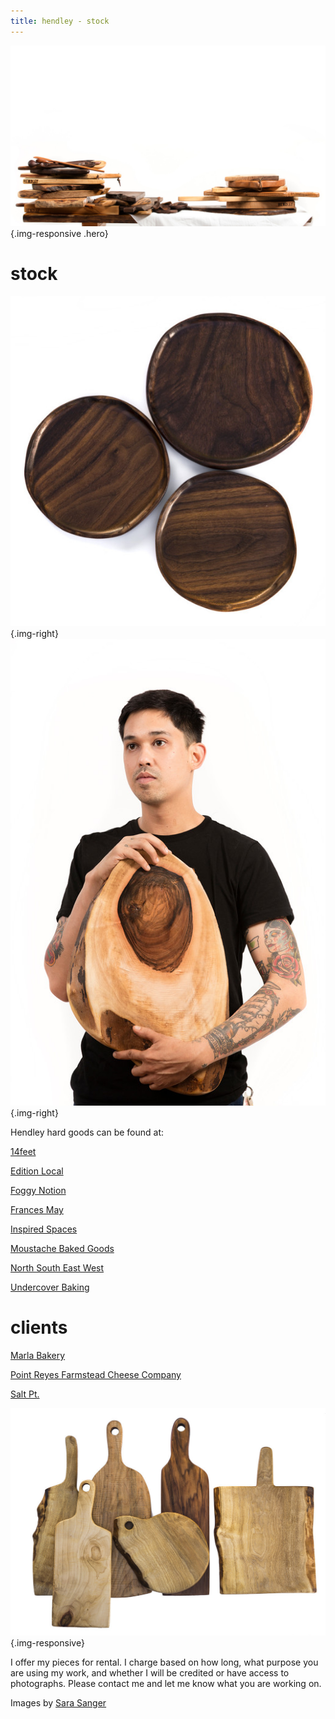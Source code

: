 ```yaml
---
title: hendley - stock
---
```

![](/img/Hendley_May2016_MG_1778_RT-X2.jpg){.img-responsive .hero}

stock 
=====
![](/img/stock-1.jpg){.img-right}
![](/img/Hendley_May2016_MG_1873_RT-XL.jpg){.img-right}

Hendley hard goods can be found at:

[14feet](https://squareup.com/market/14feet)

[Edition Local](http://www.editionlocal.com/)  

[Foggy Notion](http://www.foggy-notion.com/)

[Frances May](http://www.francesmay.com/)

[Inspired Spaces](http://inspiredspacesdesign.com/)

[Moustache Baked Goods](http://moustachebakedgoods.com/)

[North South East West](http://www.nosoeawe.com/)

[Undercover Baking](http://www.criminalbaking.com/)

clients
=======

[Marla Bakery](http://www.marlabakery.com)

[Point Reyes Farmstead Cheese Company](https://www.pointreyescheese.com)

[Salt Pt.](http://www.saltptcalifornia.com/#saltptcalifornia)

![](/img/stock-6.jpg){.img-responsive}



I offer my pieces for rental. I charge based on how long, what purpose you are 
using my work, and whether I will be credited or have access to photographs. 
Please contact me and let me know what you are working on.



Images by [Sara Sanger](http://sarasanger.com)
